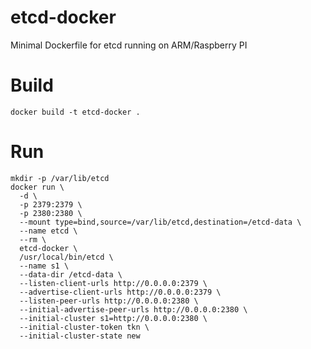 # etcd-docker
Minimal Dockerfile for etcd running on ARM/Raspberry PI

# Build
```
docker build -t etcd-docker .
```

# Run
```
mkdir -p /var/lib/etcd
docker run \
  -d \
  -p 2379:2379 \
  -p 2380:2380 \
  --mount type=bind,source=/var/lib/etcd,destination=/etcd-data \
  --name etcd \
  --rm \
  etcd-docker \
  /usr/local/bin/etcd \
  --name s1 \
  --data-dir /etcd-data \
  --listen-client-urls http://0.0.0.0:2379 \
  --advertise-client-urls http://0.0.0.0:2379 \
  --listen-peer-urls http://0.0.0.0:2380 \
  --initial-advertise-peer-urls http://0.0.0.0:2380 \
  --initial-cluster s1=http://0.0.0.0:2380 \
  --initial-cluster-token tkn \
  --initial-cluster-state new
```
